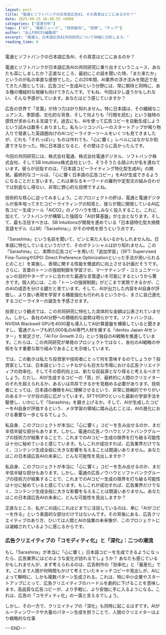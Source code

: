 ```yaml
---
layout: post
title: "電通とソフトバンクの日本語広告AI、その真意はどこにあるのか？"
date: 2025-09-25 16:40:55 +0000
categories: ["投資分析"]
tags: ["AI", "最新ニュース", "技術動向", "投資", "チップ"]
author: "ALLFORCES編集部"
excerpt: "電通ら、日本語広告AI共同研究について詳細に分析します。"
reading_time: 8
---
```


電通とソフトバンクの日本語広告AI、その真意はどこにあるのか？

電通とソフトバンクが日本語広告AIの共同研究に乗り出すというニュース、あなたも耳にしましたか？正直なところ、最初にこの話を聞いた時、「また来たか」というのが私の率直な感想でした。この20年間、AI業界の浮き沈みを間近で見てきた人間としては、広告コピー生成AIという分野には、常に期待と同時に、ある種の懐疑的な視線も向けてきたんです。でもね、今回は少し違うかもしれない、そんな予感がしています。あなたはどう感じていますか？

広告の世界で「言葉」が持つ力は計り知れません。特に日本語は、その繊細なニュアンス、季節感、文化的な背景、そして何よりも「行間を読む」という独特の感性が求められる言語です。過去にも、AIを使って広告コピーを自動生成しようという試みは数多くありました。私もシリコンバレーのスタートアップが鳴り物入りで発表した英語圏向けのAIコピーライターツールをいくつも見てきましたが、どれも「それっぽい」ものは作れても、「心に響く」レベルにはなかなか到達できなかった。特に日本語となると、その壁はさらに高かったんです。

今回の共同研究には、株式会社電通、株式会社電通デジタル、ソフトバンク株式会社、そしてSB Intuitions株式会社という、そうそうたる顔ぶれが名を連ねています。彼らが目指すのは、「日本語コピーライティング特化型生成AI」の開発。最終的なゴールは、「心に響く日本語の広告コピー」をAIが生成できるようになることだと言います。これは単なるキーワードの羅列や定型文の組み合わせでは到底なし得ない、非常に野心的な目標ですよね。

技術的な核心に迫ってみましょう。このプロジェクトの肝は、電通と電通デジタルが長年培ってきたコピーライティングの知見と、彼らが既に開発しているAI広告コピー生成ツール「AICO2」のノウハウを惜しみなく投入すること。これに加えて、ソフトバンクが構築した強固な「AI計算基盤」が土台となります。そして、最も注目すべきは、SB Intuitionsが開発を進めている「日本語特化型大規模言語モデル（LLM）『Sarashina』」がその中核を担うという点です。

「Sarashina」という名前を聞いて、ピンと来た人もいるかもしれませんね。日本語に特化しているというだけで、そのポテンシャルは計り知れません。この「Sarashina」に、実際の広告コピーを用いた「追加学習」（SFT: Supervised Fine-TuningやDPO: Direct Preference Optimizationといった手法が用いられるとのこと）を実施し、表現に関する性能を徹底的に向上させる計画だそうです。さらに、言葉のトーンの強弱制御を学習させ、マーケティング・コミュニケーションの目的やターゲットに合わせた最適な言葉遣いを可能にするというから驚きです。個人的には、この「トーンの強弱制御」がどこまで実現できるかが、このAIの成否を分ける鍵だと見ています。そして、AIが出力した内容をAI自身が評価し、より良い表現を学習する機能強化も行われるというから、まさに自己進化するコピーライターの誕生を予感させます。

投資という観点では、この共同研究に特化した具体的な金額は公表されていません。しかし、各社のAI分野への積極的な姿勢は明らかです。ソフトバンクは、NVIDIA Blackwell GPUを4000基も導入してAI計算基盤を構築していると聞きますし、電通グループも約1,000名のAI専門人材を擁する「dentsu Japan AIセンター」を発足させ、「AI For Growth 2.0」という独自のAI戦略を推進しています。これらは、この共同研究が単発のプロジェクトではなく、各社のAI戦略の中核をなす重要な取り組みであることを示唆しています。

では、この動きは私たち投資家や技術者にとって何を意味するのでしょうか？投資家としては、日本語というニッチながらも巨大な市場における広告クリエイティブの効率化、そしてその質的向上は、新たな収益源となり得ると考えるべきでしょう。ただし、AIが生成するコピーの「質」が、最終的に人間のクリエイターのそれを超えられるか、あるいは共存できるかを見極める必要があります。技術者にとっては、日本語の機微をAIに理解させるという、非常に挑戦的でやりがいのあるテーマが目の前に広がっています。SFTやDPOといった最新の学習手法を駆使し、いかにして「Sarashina」を磨き上げるか。そして、AIが生成したコピーをAI自身が評価するという、メタ学習の領域に踏み込むことは、AIの進化における重要な一歩となるでしょう。

私自身、このプロジェクトが本当に「心に響く」コピーを生み出せるのか、まだ半信半疑な部分もあります。しかし、電通の広告ノウハウとソフトバンクグループの技術力が結集することで、これまでのAIコピー生成の限界を打ち破る可能性は十分に秘めていると感じています。もしこれが成功すれば、広告業界だけでなく、コンテンツ生成全般に大きな影響を与えることは間違いありません。あなたはこの日本語広告AIの未来に、どんな可能性を見出しますか？

私自身、このプロジェクトが本当に「心に響く」コピーを生み出せるのか、まだ半信半疑な部分もあります。しかし、電通の広告ノウハウとソフトバンクグループの技術力が結集することで、これまでのAIコピー生成の限界を打ち破る可能性は十分に秘めていると感じています。もしこれが成功すれば、広告業界だけでなく、コンテンツ生成全般に大きな影響を与えることは間違いありません。あなたはこの日本語広告AIの未来に、どんな可能性を見出しますか？

正直なところ、私がこの話にこれほどまでに注目しているのは、単に「AIがコピーを作る」という表面的な部分だけではないんです。その背後にある、広告クリエイティブのあり方、ひいては人間とAIの協業の未来像が、このプロジェクトには凝縮されているように感じるからです。

### 広告クリエイティブの「コモディティ化」と「深化」：二つの潮流

もし「Sarashina」が本当に「心に響く」日本語コピーを生成できるようになったら、広告業界にはどのような変化が訪れるでしょうか？ あなたも感じているかもしれませんが、まず考えられるのは、広告制作の「効率化」と「量産化」です。これまで人間が何時間もかけて考えていたキャッチコピーや見出しが、AIによって瞬時に、しかも複数パターン生成される。これは、特に中小企業やスタートアップにとって、広告クリエイティブのハードルを劇的に下げることを意味します。高品質な広告コピーが、より手軽に、より安価に手に入るようになる。これは、広告の「コモディティ化」の一面と言えるでしょう。

しかし、その一方で、クリエイティブの「深化」も同時に起こるはずです。AIがルーティンワークや大量のパターン生成を担うことで、人間のクリエイターはより戦略的な仕事

---END---